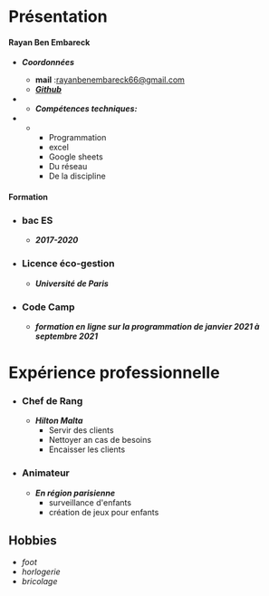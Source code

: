 # Présentation
#### Rayan Ben Embareck
* **_Coordonnées_**
   * **mail** :rayanbenembareck66@gmail.com
    * [***Github***](https://github.com/Rayan23128)
    

* * **_Compétences techniques:_**
 *    * * Programmation
        * excel
        * Google sheets
        * Du réseau
        * De la discipline
  
#### Formation
* ### bac ES
    *  **_2017-2020_**
        

* ### Licence éco-gestion
    * **_Université de Paris_**
* ### Code Camp
    * **_formation en ligne sur la programmation de janvier 2021 à septembre 2021_**
        
# Expérience professionnelle
* ### Chef de Rang
    * **_Hilton Malta_**
        * Servir des clients
        * Nettoyer an cas de besoins
        * Encaisser les clients
       

* ### Animateur
    * **_En région parisienne_**
        * surveillance d'enfants
        * création de jeux pour enfants
       


## Hobbies
* _foot_
* _horlogerie_
* _bricolage_
